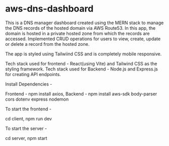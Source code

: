 ﻿# aws-dns-dashboard

This is a DNS manager dashboard created using the MERN stack to manage the DNS records of the hosted domain via AWS Route53. In this app, the domain is hosted in a private hosted zone from which the records are accessed. Implemented CRUD operations for users to view, create, update or delete a record from the hosted zone.

The app is styled using Tailwiind CSS and is completely mobile responsive.

Tech stack used for frontend - React(using Vite) and Tailwind CSS as the styling framework. Tech stack used for Backend - Node.js and Express.js for creating API endpoints.

Install Dependencies -

Frontend - npm install axios, Backend - npm install aws-sdk body-parser cors dotenv express nodemon

To start the frontend -

cd client, npm run dev

To start the server -

cd server, npm start
